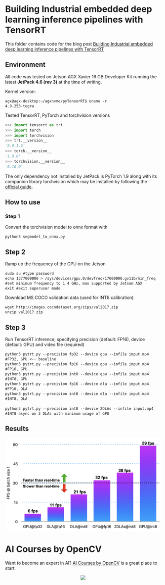 # Building Industrial embedded deep learning inference pipelines with TensorRT

This folder contains code for the blog post [Building Industrial embedded deep learning inference pipelines with TensorRT](https://learnopencv.com/building-industrial-embedded-deep-learning-inference-pipelines-with-tensorrt/)

## Environment
All code was tested on Jetson AGX Xavier 16 GB Developer Kit running the latest **JetPack 4.6 (rev 3)** at the time of writing.

Kernel version:
```Shell
agx@agx-desktop:~/agxnvme/pyTensorRT$ uname -r
4.9.253-tegra
```
Tested TensorRT, PyTorch and torchvision versions
```Python
>>> import tensorrt as trt
>>> import torch
>>> import torchvision
>>> trt.__version__
'8.0.1.6'
>>> torch.__version__
'1.9.0'
>>> torchvision.__version__
'0.10.0'
```

The only dependency not installed by JetPack is PyTorch 1.9 along with its companion library torchvision which may be installed by following the [official guide](https://forums.developer.nvidia.com/t/pytorch-for-jetson-version-1-10-now-available/72048).


## How to use

### Step 1
Convert the torchvision model to onnx format with
```Shell
python3 segmodel_to_onnx.py
```

## Step 2
Ramp up the frequency of the GPU on the Jetson
```Shell
sudo su #type password
echo 1377000000 > /sys/devices/gpu.0/devfreq/17000000.gv11b/min_freq
#set minimum frequency to 1.4 GHz, max supported by Jetson AGX
exit #exit superuser mode
```

Download MS COCO validation data (used for INT8 calibration)
```Shell
wget http://images.cocodataset.org/zips/val2017.zip
unzip val2017.zip
```

## Step 3
Run TensorRT inference, specifying precision (default: FP16), device (default: GPU) and video file (required)
```Shell
python3 pytrt.py --precision fp32 --device gpu --infile input.mp4 #FP32, GPU <-- baseline
python3 pytrt.py --precision fp16 --device gpu --infile input.mp4 #FP16, GPU
python3 pytrt.py --precision int8 --device gpu --infile input.mp4 #INT8, GPU
python3 pytrt.py --precision fp16 --device dla --infile input.mp4 #FP16, DLA
python3 pytrt.py --precision int8 --device dla --infile input.mp4 #INT8, DLA

python3 pytrt.py --precision int8 --device 2DLAs --infile input.mp4 
#INT8 async on 2 DLAs with minimum usage of GPU
```

## Results
![Results](https://github.com/spmallick/learnopencv/blob/master/industrial_cv_TensorRT_python/TensorRT%20GPU%2C%20DLA%2C%20int8%20inference.png)


# AI Courses by OpenCV

Want to become an expert in AI? [AI Courses by OpenCV](https://opencv.org/courses/) is a great place to start. 

<a href="https://opencv.org/courses/">
<p align="center"> 
<img src="https://www.learnopencv.com/wp-content/uploads/2020/04/AI-Courses-By-OpenCV-Github.png">
</p>
</a>

